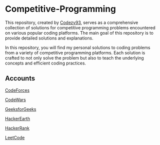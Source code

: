 # Competitive-Programming

This repository, created by [Codezy93](https://github.com/Codezy93), serves as a comprehensive collection of solutions for competitive programming problems encountered on various popular coding platforms. The main goal of this repository is to provide detailed solutions and explanations.

In this repository, you will find my personal solutions to coding problems from a variety of competitive programming platforms. Each solution is crafted to not only solve the problem but also to teach the underlying concepts and efficient coding practices.

## Accounts

<a href="https://codeforces.com/profile/Codezy93" target="blank">CodeForces</a>

<a href="https://www.codewars.com/users/Codezy93" target="blank">CodeWars</a>

<a href="https://www.geeksforgeeks.org/user/Codezy93" target="blank">GeeksforGeeks</a>

<a href="https://www.hackerearth.com/Codezy93" target="blank">HackerEarth</a>

<a href="https://www.hackerrank.com/profile/SpaceCoder96" target="blank">HackerRank</a>

<a href="https://leetcode.com/u/Codezy93/" target="blank">LeetCode</a>

